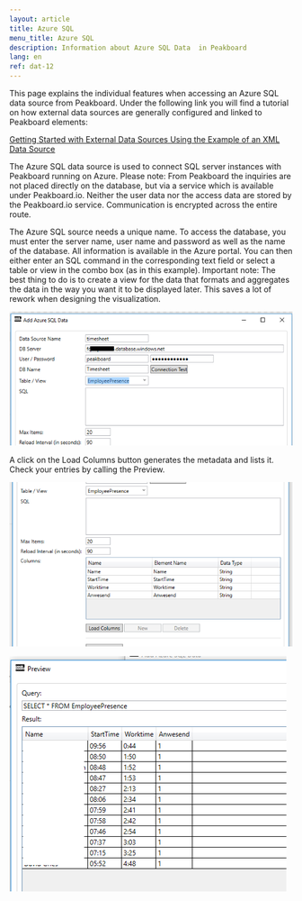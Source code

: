 ```yaml
---
layout: article
title: Azure SQL
menu_title: Azure SQL
description: Information about Azure SQL Data  in Peakboard
lang: en
ref: dat-12
---
```

This page explains the individual features when accessing an Azure SQL data source from Peakboard. Under the following link you will find a tutorial on how external data sources are generally configured and linked to Peakboard elements:

[Getting Started with External Data Sources Using the Example of an XML Data Source]()

The Azure SQL data source is used to connect SQL server instances with Peakboard running on Azure. Please note: From Peakboard the inquiries are not placed directly on the database, but via a service which is available under Peakboard.io. Neither the user data nor the access data are stored by the Peakboard.io service. Communication is encrypted across the entire route.

The Azure SQL source needs a unique name. To access the database, you must enter the server name, user name and password as well as the name of the database. All information is available in the Azure portal. You can then either enter an SQL command in the corresponding text field or select a table or view in the combo box (as in this example). Important note: The best thing to do is to create a view for the data that formats and aggregates the data in the way you want it to be displayed later. This saves a lot of rework when designing the visualization.



![image_1](/assets/images/Data_Sources/Azure/AzureSQL01.png)



A click on the Load Columns button generates the metadata and lists it. Check your entries by calling the Preview.





![image_1](/assets/images/Data_Sources/Azure/AzureSQL02.png)


![image_1](/assets/images/Data_Sources/Azure/AzureSQL03.png)
